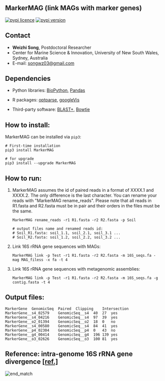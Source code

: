 
## MarkerMAG (link MAGs with marker genes)

[![pypi licence](https://img.shields.io/pypi/l/MarkerMAG.svg)](https://opensource.org/licenses/gpl-3.0.html)
[![pypi version](https://img.shields.io/pypi/v/MarkerMAG.svg)](https://pypi.python.org/pypi/MarkerMAG) 

Contact
---

+ **Weizhi Song**, Postdoctoral Researcher
+ Center for Marine Science & Innovation, University of New South Wales, Sydney, Australia
+ E-mail: songwz03@gmail.com


Dependencies
---

+ Python libraries: 
[BioPython](https://github.com/biopython/biopython.github.io/), 
[Pandas](https://pandas.pydata.org)

+ R packages: 
[optparse](https://cran.r-project.org/web/packages/optparse/index.html),
[googleVis](https://cran.r-project.org/web/packages/googleVis/index.html)

+ Third-party software: 
[BLAST+](https://blast.ncbi.nlm.nih.gov/Blast.cgi?PAGE_TYPE=BlastDocs&DOC_TYPE=Download), 
[Bowtie](http://bowtie-bio.sourceforge.net/bowtie2/index.shtml)


How to install:
---

MarkerMAG can be installed via `pip3`:

    # First-time installation
    pip3 install MarkerMAG
        
    # for upgrade
    pip3 install --upgrade MarkerMAG

How to run:
---
 
1. MarkerMAG assumes the id of paired reads in a format of XXXX.1 and XXXX.2. The only difference is the last character.
You can rename your reads with "MarkerMAG rename_reads". 
Please note that all reads in R1.fasta and R2.fasta must be in pair and their orders in the files must be the same.

       MarkerMAG rename_reads -r1 R1.fasta -r2 R2.fasta -p Soil
        
       # output files name and renamed reads id:
       # Soil_R1.fasta: soil_1.1, soil_2.1, soil_3.1 ...
       # Soil_R2.fasta: soil_1.2, soil_2.2, soil_3.2 ...
    
1. Link 16S rRNA gene sequences with MAGs: 

       MarkerMAG link -p Test -r1 R1.fasta -r2 R2.fasta -m 16S_seqs.fa -mag MAG_filess -x fa -t 4

1. Link 16S rRNA gene sequences with metagenomic assemblies: 

       MarkerMAG link -p Test -r1 R1.fasta -r2 R2.fasta -m 16S_seqs.fa -g contig.fasta -t 4
    
Output files:
---

    MarkerGene	GenomicSeq	Paired	Clipping	Intersection
    MarkerGene__s4_02579	GenomicSeq__s4	40	27	yes
    MarkerGene__s4_04216	GenomicSeq__s4	97	39	yes
    MarkerGene__o2_01394	GenomicSeq__o2	18	0	no
    MarkerGene__s4_00580	GenomicSeq__s4	84	41	yes
    MarkerGene__p4_02304	GenomicSeq__p4	0	43	no
    MarkerGene__g4_00414	GenomicSeq__g4	196	139	yes
    MarkerGene__o3_02626	GenomicSeq__o3	100	81	yes

Reference: intra-genome 16S rRNA gene divergence [[ref.]](https://doi.org/10.1371/journal.pone.0057923)
---

![end_match](images/Intra_genome_16S_divergence.png) 

